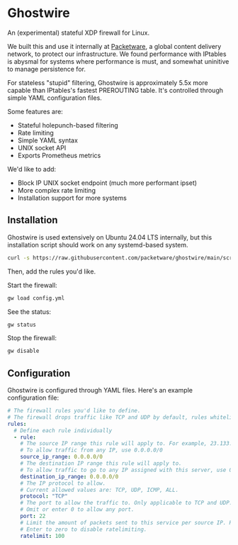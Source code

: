 # Ghostwire
An (experimental) stateful XDP firewall for Linux.

We built this and use it internally at [Packetware](https://packetware.net), a global content delivery network, to protect our infrastructure.
We found performance with IPtables is abysmal for systems where performance is must, and somewhat uninitive to manage persistence for.

For stateless "stupid" filtering, Ghostwire is approximately 5.5x more capable than IPtables's fastest PREROUTING table.
It's controlled through simple YAML configuration files.

Some features are:
- Stateful holepunch-based filtering
- Rate limiting
- Simple YAML syntax
- UNIX socket API
- Exports Prometheus metrics

We'd like to add:
- Block IP UNIX socket endpoint (much more performant ipset)
- More complex rate limiting
- Installation support for more systems

## Installation
Ghostwire is used extensively on Ubuntu 24.04 LTS internally, but this installation script should work on any systemd-based system.

```bash
curl -s https://raw.githubusercontent.com/packetware/ghostwire/main/scripts/install.sh | sudo bash
```

Then, add the rules you'd like.

Start the firewall:
```bash
gw load config.yml
```

See the status:
```bash
gw status
```

Stop the firewall:
```bash
gw disable
```

## Configuration
Ghostwire is configured through YAML files. Here's an example configuration file:

```yaml
# The firewall rules you'd like to define.
# The firewall drops traffic like TCP and UDP by default, rules whitelist traffic
rules:
  # Define each rule individually
  - rule:
    # The source IP range this rule will apply to. For example, 23.133.104.69/32, or 23.133.104.0/24.
    # To allow traffic from any IP, use 0.0.0.0/0
    source_ip_range: 0.0.0.0/0
    # The destination IP range this rule will apply to.
    # To allow traffic to go to any IP assigned with this server, use 0.0.0.0/0.
    destination_ip_range: 0.0.0.0/0
    # The IP protocol to allow.
    # Current allowed values are: TCP, UDP, ICMP, ALL.
    protocol: "TCP"
    # The port to allow the traffic to. Only applicable to TCP and UDP.
    # Omit or enter 0 to allow any port.
    port: 22
    # Limit the amount of packets sent to this service per source IP. Runs over 1 minute.
    # Enter to zero to disable ratelimiting.
    ratelimit: 100
```
